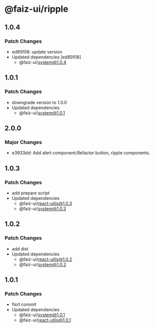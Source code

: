 # @faiz-ui/ripple

## 1.0.4

### Patch Changes

- ed85f08: update version
- Updated dependencies [ed85f08]
  - @faiz-ui/system@1.0.4

## 1.0.1

### Patch Changes

- downgrade version to 1.0.0
- Updated dependencies
  - @faiz-ui/system@1.0.1

## 2.0.0

### Major Changes

- e3933dd: Add alert component;Refactor button, ripple components.

## 1.0.3

### Patch Changes

- add prepare script
- Updated dependencies
  - @faiz-ui/react-utils@1.0.3
  - @faiz-ui/system@1.0.3

## 1.0.2

### Patch Changes

- add dist
- Updated dependencies
  - @faiz-ui/react-utils@1.0.2
  - @faiz-ui/system@1.0.2

## 1.0.1

### Patch Changes

- fisrt commit
- Updated dependencies
  - @faiz-ui/system@1.0.1
  - @faiz-ui/react-utils@1.0.1
